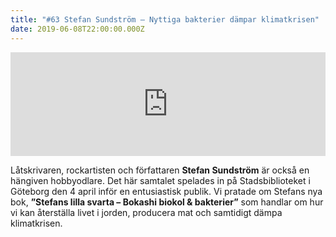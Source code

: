 ```yaml
---
title: "#63 Stefan Sundström – Nyttiga bakterier dämpar klimatkrisen"
date: 2019-06-08T22:00:00.000Z
---
```


<iframe width="100%" height="166" scrolling="no" frameborder="no" allow="autoplay" src="https://w.soundcloud.com/player/?url=https%3A//api.soundcloud.com/tracks/633986274&amp;color=%23001665&amp;auto_play=false&amp;hide_related=false&amp;show_comments=true&amp;show_user=true&amp;show_reposts=false&amp;show_teaser=true"></iframe>

Låtskrivaren, rockartisten och författaren **Stefan Sundström** är också en hängiven hobbyodlare. Det här samtalet spelades in på Stadsbiblioteket i Göteborg den 4 april inför en entusiastisk publik. Vi pratade om Stefans nya bok, **”Stefans lilla svarta – Bokashi biokol & bakterier”** som handlar om hur vi kan återställa livet i jorden, producera mat och samtidigt dämpa klimatkrisen.
